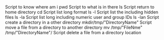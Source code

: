 Script to know where am i pwd
Script to what is in there ls
Script return to home directory cd
Script list long format ls -l
Script list the including hidden files ls -la
Script list long including numeric user and group IDs ls -lan
Script create a directory in a other directory mkdir/tmp/"DirectoryName"
Script move a file from a directory to another directory mv /tmp/"FileNme" /tmp/"DirectoryName"/
Script delete a file from a directory location
